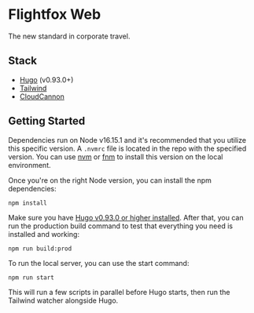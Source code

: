 # Flightfox Web

The new standard in corporate travel.

## Stack

- [Hugo](https://gohugo.io) (v0.93.0+)
- [Tailwind](https://tailwindcss.com)
- [CloudCannon](https://tailwindcss.com)

## Getting Started

Dependencies run on Node v16.15.1 and it's recommended that you utilize this specific version. A `.nvmrc` file is located in the repo with the specified version. You can use [nvm](https://github.com/nvm-sh/nvm) or [fnm](https://github.com/Schniz/fnm) to install this version on the local environment.


Once you're on the right Node version, you can install the npm dependencies:
```
npm install
```

Make sure you have [Hugo v0.93.0 or higher installed](https://gohugo.io/installation/). After that, you can run the production build command to test that everything you need is installed and working:
```
npm run build:prod
```

To run the local server, you can use the start command:
```
npm run start
```
This will run a few scripts in parallel before Hugo starts, then run the Tailwind watcher alongside Hugo.

